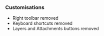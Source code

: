 ### Customisations
* Right toolbar removed
* Keyboard shortcuts removed
* Layers and Attachments buttons removed
